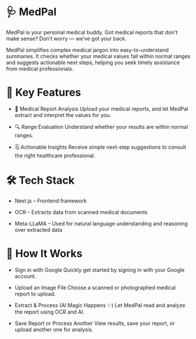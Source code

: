 # 🩺 MedPal
MedPal is your personal medical buddy. Got medical reports that don't make sense? Don’t worry — we’ve got your back.

MedPal simplifies complex medical jargon into easy-to-understand summaries. It checks whether your medical values fall within normal ranges and suggests actionable next steps, helping you seek timely assistance from medical professionals.

# 🧠 Key Features

- 📄 Medical Report Analysis
Upload your medical reports, and let MedPal extract and interpret the values for you.

- 🔍 Range Evaluation
Understand whether your results are within normal ranges.

- 🗒️ Actionable Insights
Receive simple next-step suggestions to consult the right healthcare professional.

# 🛠️ Tech Stack
- Next.js – Frontend framework

- OCR – Extracts data from scanned medical documents

- Meta-LLaMA – Used for natural language understanding and reasoning over extracted data


# 🚀 How It Works
-  Sign in with Google
Quickly get started by signing in with your Google account.

- Upload an Image File
Choose a scanned or photographed medical report to upload.

- Extract & Process (AI Magic Happens ✨)
Let MedPal read and analyze the report using OCR and AI.

- Save Report or Process Another
View results, save your report, or upload another one for analysis.